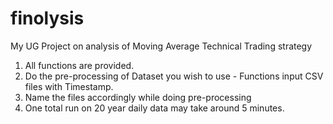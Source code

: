 # finolysis
My UG Project on analysis of Moving Average Technical Trading strategy
1. All functions are provided.
2. Do the pre-processing of Dataset you wish to use - Functions input CSV files with Timestamp.
3. Name the files accordingly while doing pre-processing
4. One total run on 20 year daily data may take around 5 minutes.
